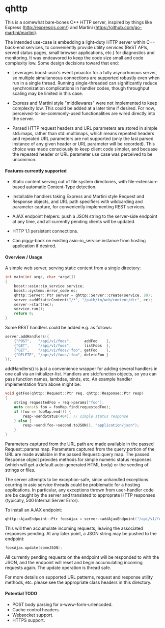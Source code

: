 # qhttp

This is a somewhat bare-bones C++ HTTP server, inspired by things like Express (http://expressjs.com/) and
Martini (https://github.com/go-martini/martini).

The intended use-case is embedding a light-duty HTTP server within C++ back-end services, to conveniently
provide utility services (ReST APIs, served status pages, small browser applications, etc.) for diagnostics
and monitoring.  It was endeavored to keep the code size small and code complexity low.  Some design decisions
toward that end:

* Leverages boost::asio's event proactor for a fully asyncrhonous server, so multiple simultaneous connections
  are supported robustly even when run in a single thread.  Running single-threaded can significantly reduce
  synchronization complications in handler codes, though throughput scaling may be limited in this case.

* Express and Martini style "middlewares" were not implemented to keep complexity low.  This could be added at
  a later time if desired.  For now, perceived-to-be-commonly-used functionalities are wired directly into the
  server.

* Parsed HTTP request headers and URL parameters are stored in simple std::maps, rather than std::multimaps,
  which means repeated headers and repeated URL parameters are not supported (only the last parsed instance of
  any given header or URL parameter will be recorded).  This choice was made consciously to keep client code
  simpler, and becuase the repeated header or URL parameter use case was perceived to be uncommon.

#### Features currently supported

* Static content serving out of file system directories, with file-extension-based automatic Content-Type
  detection.

* Installable handlers taking Express and Martini style Request and Response objects, and URL path specifiers
  with wildcarding and parameter capture, for conveniently implementing REST services.

* AJAX endpoint helpers: push a JSON string to the server-side endpoint at any time, and all currently pending
  clients will be updated.

* HTTP 1.1 persistent connections.

* Can piggy-back on existing asio::io_service instance from hosting application if desired.

#### Overview / Usage

A simple web server, serving static content from a single directory:

```C++
int main(int argc, char *argv[])
{
    boost::asio::io_service service;
    boost::system::error_code ec;
    qhttp::Server::Ptr server = qhttp::Server::create(service, 80);
    server->addStaticContent("/*", "/path/to/web/content/dir", ec);
    server->start(ec);
    service.run();
    return 0;
}
```

Some REST handlers could be added e.g. as follows:

```C++
server.addHandlers({
    {"POST",   "/api/v1/foos",      addFoo    },
    {"GET",    "/api/v1/foos",      listFoos  },
    {"GET",    "/api/v1/foos/:foo", getFoo    },
    {"DELETE", "/api/v1/foos/:foo", deleteFoo }
});
```

addHandlers() is just a convenience wrapper for adding several handlers in one call via an initializer-list.
Handlers are std::function objects, so you can pass function names, lambdas, binds, etc.  An example handler
implementation from above might be:

```C++
void getFoo(qhttp::Request::Ptr req, qhttp::Response::Ptr resp)
{
    string requestedFoo = req->params["foo"];
    auto const& foo = fooMap.find(requestedFoo);
    if (foo == fooMap.end()) {
        resp->sendStatus(404); // simple status response
    } else {
        resp->send(foo->second.toJSON(), "application/json");
    }
}

```

Parameters captured from the URL path are made available in the passed Request::params map.  Parameters
captured from the query portion of the URL are made available in the passed Request::query map.  The passed
Response object provides methods for simple numeric status responses (which will get a default auto-generated
HTML body) or the sending of strings or files.

The server attempts to be exception-safe, since unhandled exceptions ocurring in asio service threads could be
problematic for a hosting applications.  In particular, any exceptions thrown from user-handler code are be
caught by the server and translated to approprate HTTP responses (typically, 500 Internal Server Error).

To install an AJAX endpoint:

```C++
qhttp::AjaxEndpoint::Ptr foosAjax = server->addAjaxEndpoint("/api/v1/foos/ajax");
```

This will then accumulate incoming requests, leaving the associated responses pending.  At any later point, a
JSON string may be pushed to the endpoint:

```C++
foosAjax.update(someJSON);
```

All currently pending requests on the endpoint will be responded to with the JSON, and the endpoint will reset
and begin accumulating incoming requests again.  The update operation is thread safe.

For more details on supported URL patterns, request and response utility methods, etc. please see the
appropriate class headers in this directory.

#### Potential TODO

* POST body parsing for x-www-form-urlencoded.
* Cache control headers.
* Websocket support.
* HTTPS support.

